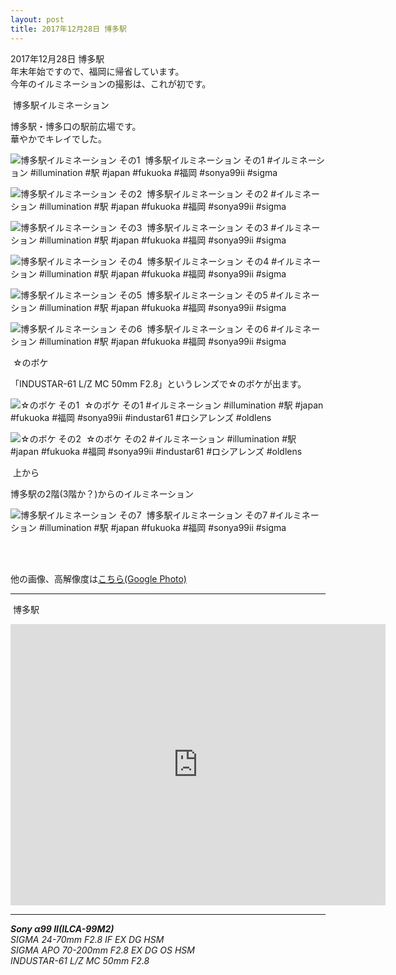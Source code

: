 ```yaml
---
layout: post
title: 2017年12月28日 博多駅
---
```


2017年12月28日 博多駅  
年末年始ですので、福岡に帰省しています。  
今年のイルミネーションの撮影は、これが初です。    

<span class="fukidashi">&nbsp;博多駅イルミネーション</span>

博多駅・博多口の駅前広場です。  
華やかでキレイでした。

![博多駅イルミネーション その1](../images/20171228/HakataStation20171228-KBA00010.jpg)
<span class="hashtag">&nbsp;博多駅イルミネーション その1 #イルミネーション #illumination #駅 #japan #fukuoka #福岡 #sonya99ii #sigma</span>

![博多駅イルミネーション その2](../images/20171228/HakataStation20171228-KBA00021.jpg)
<span class="hashtag">&nbsp;博多駅イルミネーション その2 #イルミネーション #illumination #駅 #japan #fukuoka #福岡 #sonya99ii #sigma</span>

![博多駅イルミネーション その3](../images/20171228/HakataStation20171228-KBA00031.jpg)
<span class="hashtag">&nbsp;博多駅イルミネーション その3 #イルミネーション #illumination #駅 #japan #fukuoka #福岡 #sonya99ii #sigma</span>

![博多駅イルミネーション その4](../images/20171228/HakataStation20171228-KBA00059.jpg)
<span class="hashtag">&nbsp;博多駅イルミネーション その4 #イルミネーション #illumination #駅 #japan #fukuoka #福岡 #sonya99ii #sigma</span>

![博多駅イルミネーション その5](../images/20171228/HakataStation20171228-KBA00088.jpg)
<span class="hashtag">&nbsp;博多駅イルミネーション その5 #イルミネーション #illumination #駅 #japan #fukuoka #福岡 #sonya99ii #sigma</span>

![博多駅イルミネーション その6](../images/20171228/HakataStation20171228-KBA00152.jpg)
<span class="hashtag">&nbsp;博多駅イルミネーション その6 #イルミネーション #illumination #駅 #japan #fukuoka #福岡 #sonya99ii #sigma</span>

<span class="fukidashi">&nbsp;☆のボケ</span>

「INDUSTAR-61 L/Z MC 50mm F2.8」というレンズで☆のボケが出ます。

![☆のボケ その1](../images/20171228/HakataStation20171228-KBA00044.jpg)
<span class="hashtag">&nbsp;☆のボケ その1 #イルミネーション #illumination #駅 #japan #fukuoka #福岡 #sonya99ii #industar61 #ロシアレンズ #oldlens</span>

![☆のボケ その2](../images/20171228/HakataStation20171228-KBA00104.jpg)
<span class="hashtag">&nbsp;☆のボケ その2 #イルミネーション #illumination #駅 #japan #fukuoka #福岡 #sonya99ii #industar61 #ロシアレンズ #oldlens</span>

<span class="fukidashi">&nbsp;上から</span>

博多駅の2階(3階か？)からのイルミネーション

![博多駅イルミネーション その7](../images/20171228/HakataStation20171228-KBA00174.jpg)
<span class="hashtag">&nbsp;博多駅イルミネーション その7 #イルミネーション #illumination #駅 #japan #fukuoka #福岡 #sonya99ii #sigma</span>

<br>
<br>

他の画像、高解像度は[こちら(Google Photo)](https://photos.app.goo.gl/uDCLBqjYkXUU2Uql1)

---
<span class="mapmarker">&nbsp;博多駅</span>
<iframe src="https://www.google.com/maps/embed?pb=!1m18!1m12!1m3!1d3323.588002700123!2d130.41842181487877!3d33.59004488073415!2m3!1f0!2f0!3f0!3m2!1i1024!2i768!4f13.1!3m3!1m2!1s0x354191c7e6f9b375%3A0x2ee22b3d45b98b90!2z5Y2a5aSa6aeF!5e0!3m2!1sja!2sjp!4v1514617306681" width="600" height="450" frameborder="0" style="border:0" allowfullscreen></iframe>

---
___Sony α99 II(ILCA-99M2)___  
_SIGMA 24-70mm F2.8 IF EX DG HSM_  
_SIGMA APO 70-200mm F2.8 EX DG OS HSM_  
_INDUSTAR-61 L/Z MC 50mm F2.8_
 
